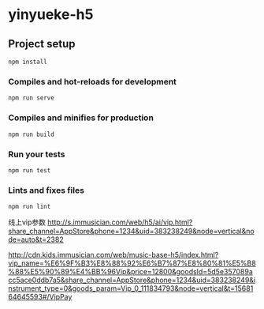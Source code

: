 # yinyueke-h5

## Project setup
```
npm install
```

### Compiles and hot-reloads for development
```
npm run serve
```

### Compiles and minifies for production
```
npm run build
```

### Run your tests
```
npm run test
```

### Lints and fixes files
```
npm run lint
```

线上vip参数
http://s.immusician.com/web/h5/ai/vip.html?share_channel=AppStore&phone=1234&uid=383238249&node=vertical&node=auto&t=2382

http://cdn.kids.immusician.com/web/music-base-h5/index.html?vip_name=%E6%9F%B3%E8%88%92%E6%B7%87%E8%80%81%E5%B8%88%E5%90%89%E4%BB%96Vip&price=12800&goodsId=5d5e357089acc5ace0ddb7a5&share_channel=AppStore&phone=1234&uid=383238249&instrument_type=0&goods_param=Vip_0_111834793&node=vertical&t=1568164645593#/VipPay